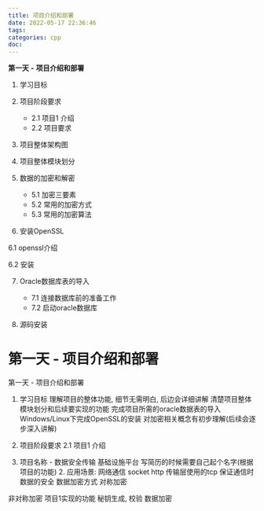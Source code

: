 ```yaml
---
title: 项目介绍和部署
date: 2022-05-17 22:36:46
tags:
categories: cpp
doc:
---
```


**第一天** **-** **项目介绍和部署** 

1. 学习目标 

2. 项目阶段要求 
   - 2.1 项目1 介绍 
   - 2.2 项目要求 

3. 项目整体架构图 

4. 项目整体模块划分 

5. 数据的加密和解密 
   - 5.1 加密三要素 
   - 5.2 常用的加密方式 
   - 5.3 常用的加密算法 

6. 安装OpenSSL 

6.1 openssl介绍 

6.2 安装 

7. Oracle数据库表的导入 
   - 7.1 连接数据库前的准备工作 
   - 7.2 启动oracle数据库 

8. 源码安装



# 第一天 - 项目介绍和部署

第一天 - 项目介绍和部署
1. 学习目标
  理解项目的整体功能, 细节无需明白, 后边会详细讲解
  清楚项目整体模块划分和后续要实现的功能
  完成项目所需的oracle数据表的导入
  Windows/Linux下完成OpenSSL的安装
  对加密相关概念有初步理解(后续会逐步深入讲解)

2. 项目阶段要求
  2.1 项目1 介绍

3. 项目名称 - 数据安全传输 基础设施平台
  写简历的时候需要自己起个名字(根据项目的功能) 2. 应用场景:
  网络通信
  socket
  http
  传输层使用的tcp
  保证通信时数据的安全
  数据加密方式
  对称加密

  非对称加密
  项目1实现的功能
  秘钥生成, 校验
  数据加密
